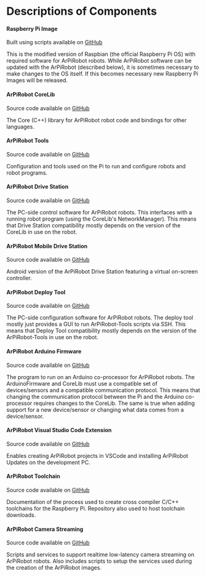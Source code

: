 # Descriptions of Components

#### **Raspberry Pi Image**
Built using scripts available on [GitHub](https://github.com/ArPiRobot/ArPiRobot-ImageScripts)

This is the modified version of Raspbian (the official Raspberry Pi OS) with required software for ArPiRobot robots. While ArPiRobot software can be updated with the ArPiRobot (described below), it is sometimes necessary to make changes to the OS itself. If this becomes necessary new Raspberry Pi Images will be released.

#### **ArPiRobot CoreLib**
Source code available on [GitHub](https://github.com/ArPiRobot/ArPiRobot-CoreLib)

The Core (C++) library for ArPiRobot robot code and bindings for other languages.


#### **ArPiRobot Tools**
Source code available on [GitHub](https://github.com/ArPiRobot/ArPiRobot-Tools)

Configuration and tools used on the Pi to run and configure robots and robot programs.


#### **ArPiRobot Drive Station**
Source code available on [GitHub](https://github.com/ArPiRobot/ArPiRobot-DriveStation)

The PC-side control software for ArPiRobot robots. This interfaces with a running robot program (using the CoreLib's NetworkManager). This means that Drive Station compatibility mostly depends on the version of the CoreLib in use on the robot.


#### **ArPiRobot Mobile Drive Station**

Source code available on [GitHub](https://github.com/ArPiRobot/ArPiRobot-MobileDriveStation)

Android version of the ArPiRobot Drive Station featuring a virtual on-screen controller.


#### **ArPiRobot Deploy Tool**
Source code available on [GitHub](https://github.com/ArPiRobot/ArPiRobot-DeployTool)

The PC-side configuration software for ArPiRobot robots. The deploy tool mostly just provides a GUI to run ArPiRobot-Tools scripts via SSH. This means that Deploy Tool compatibility mostly depends on the version of the ArPiRobot-Tools in use on the robot.


#### **ArPiRobot Arduino Firmware**
Source code available on [GitHub](https://github.com/ArPiRobot/ArPiRobot-ArduinoFirmware)

The program to run on an Arduino co-processor for ArPiRobot robots. The ArduinoFirmware and CoreLib must use a compatible set of devices/sensors and a compatible communication protocol. This means that changing the communication protocol between the Pi and the Arduino co-processor requires changes to the CoreLib. The same is true when adding support for a new device/sensor or changing what data comes from a device/sensor.

#### **ArPiRobot Visual Studio Code Extension**

Source code available on [GitHub](https://github.com/ArPiRobot/ArPiRobot-VSCodeExtension)

Enables creating ArPiRobot projects in VSCode and installing ArPiRobot Updates on the development PC.

#### **ArPiRobot Toolchain**

Source code available on [GitHub](https://github.com/ArPiRobot/ArPiRobot-Toolchain/)

Documentation of the process used to create cross compiler C/C++ toolchains for the Raspberry Pi. Repository also used to host toolchain downloads.

#### **ArPiRobot Camera Streaming**

Source code available on [GitHub](https://github.com/ArPiRobot/ArPiRobot-CameraStreaming)

Scripts and services to support realtime low-latency camera streaming on ArPiRobot robots. Also includes scripts to setup the services used during the creation of the ArPiRobot images.
